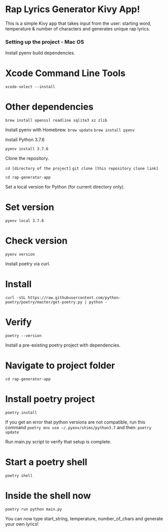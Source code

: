 # Rap Lyrics Generator Kivy App!

This is a simple Kivy app that takes input from the user: starting word, temperature & number of characters and generates unique rap lyrics.


### Setting up the project - Mac OS

Install pyenv build dependencies.

# Xcode Command Line Tools
```xcode-select --install```

# Other dependencies
```brew install openssl readline sqlite3 xz zlib```

Install pyenv with Homebrew.
```brew update```
```brew install pyenv```

Install Python 3.7.6

```pyenv install 3.7.6```

Clone the repository.

```cd [directory of the project]```
```git clone [this repository clone link]```

```cd rap-generator-app```

Set a local version for Python (for current directory only).

# Set version
```pyenv local 3.7.6```

# Check version
```pyenv version```

Install poetry via curl.

# Install
```curl -sSL https://raw.githubusercontent.com/python-poetry/poetry/master/get-poetry.py | python -```

# Verify
```poetry --version```

Install a pre-existing poetry project with dependencies.

# Navigate to project folder
```cd rap-generator-app```

# Install poetry project
```poetry install```

If you get an error that python versions are not compatible, run this command
```poetry env use ~/.pyenv/shims/python3.7```
and then:
```poetry update```

Run main.py script to verify that setup is complete.

# Start a poetry shell
```poetry shell```

# Inside the shell now
```poetry run python main.py```

You can now type start_string, temperature, number_of_chars and generate your own lyrics!

